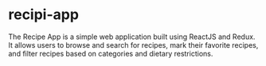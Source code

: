 # recipi-app
The Recipe App is a simple web application built using ReactJS and Redux. It allows users to browse and search for recipes, mark their favorite recipes, and filter recipes based on categories and dietary restrictions.
